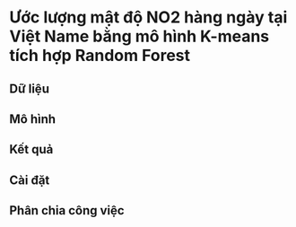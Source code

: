 # Ước lượng mật độ NO2 hàng ngày tại Việt Name bằng mô hình K-means tích hợp Random Forest

## Dữ liệu

## Mô hình

## Kết quả 

## Cài đặt

## Phân chia công việc
